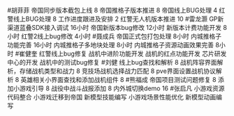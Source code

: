 #胡菲菲 
帝国同步版本截包上线 8
帝国推格子版本推进 8
帝国线上BUG处理      4
红警线上BUG处理     8
工作进度跟进及安排   2
红警无人机版本推进 10
#雷龙灏 
GP新渠道蓝叠SDK接入调试 16小时
帝国新版本bug修改       12小时
新版本计费功能开发      8小时
红警2线上bug修改        4小时
#聂成兵 
帝国正式包打包处理      8小时
内城推格子功能完善      16小时
内城推格子多地块处理    8小时
内城推格子资源动画效果完善  8小时
#崔健奎 
红警线上bug修复
战机中进阶功能开发
战机的红点功能开发
芯片研发中心的开发
战机中的测试bug修复
#刘健 
线上bug查找和解析	8
战机阵容界面解析，存储战机类型和战力	8
竞技场战机选择战力匹配	8
pve界面设置战机协议解析	8
英雄相关小界面查找和添加战机组件	8
#熊福成 
帝国项目测试问题修复                                            8
添加小游戏引导                                                       8
战役中战斗战报添加                                                8
内外城切换demo                                                    16
#张启凡 
小游戏资源代码整合
小游戏迁移到帝国
新模型技能编写
小游戏场景性能优化
新模型动画编写

